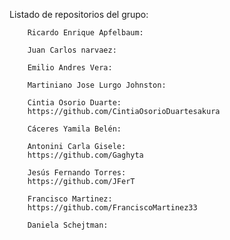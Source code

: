 Listado de repositorios del grupo:

        Ricardo Enrique Apfelbaum:

        Juan Carlos narvaez:

        Emilio Andres Vera:

        Martiniano Jose Lurgo Johnston:

        Cintia Osorio Duarte:
        https://github.com/CintiaOsorioDuartesakura

        Cáceres Yamila Belén:

        Antonini Carla Gisele:
        https://github.com/Gaghyta

        Jesús Fernando Torres:
        https://github.com/JFerT

        Francisco Martinez:
        https://github.com/FranciscoMartinez33

        Daniela Schejtman:
